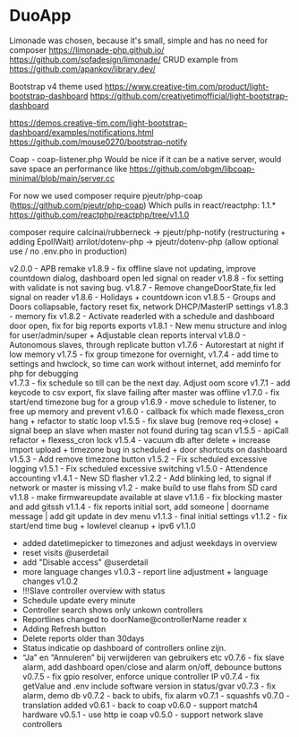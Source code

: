 # DuoApp

Limonade was chosen, because it's small, simple and has no need for composer 
https://limonade-php.github.io/
https://github.com/sofadesign/limonade/
CRUD example from
https://github.com/apankov/library.dev/

Bootstrap v4 theme used
https://www.creative-tim.com/product/light-bootstrap-dashboard
https://github.com/creativetimofficial/light-bootstrap-dashboard

https://demos.creative-tim.com/light-bootstrap-dashboard/examples/notifications.html
https://github.com/mouse0270/bootstrap-notify

Coap - coap-listener.php
Would be nice if it can be a native server, would save space an performance
like https://github.com/obgm/libcoap-minimal/blob/main/server.cc

For now we used composer require pjeutr/php-coap (https://github.com/pjeutr/php-coap)
Which pulls in react/reactphp: 1.1.*
https://github.com/reactphp/reactphp/tree/v1.1.0

composer require 
calcinai/rubberneck -> pjeutr/php-notify (restructuring + adding EpollWait)
arrilot/dotenv-php -> pjeutr/dotenv-php (allow optional use / no .env.pho in production)

v2.0.0 - APB remake
v1.8.9 - fix offline slave not updating, improve countdown dialog, dashboard open led signal on reader
v1.8.8 - fix setting with validate is not saving bug.
v1.8.7 - Remove changeDoorState,fix led signal on reader
v1.8.6 - Holidays + countdown icon
v1.8.5 - Groups and Doors collapsable, factory reset fix, network DHCP/MasterIP settings
v1.8.3 - memory fix
v1.8.2 - Activate readerled with a schedule and dashboard door open, fix for big reports exports
v1.8.1 - New menu structure and inlog for user/admin/super + Adjustable clean reports interval 
v1.8.0 - Autonomous slaves, through replicate button 
v1.7.6 - Autorestart at night if low memory 
v1.7.5 - fix group timezone for overnight, 
v1.7.4 - add time to settings and hwclock, so time can work without internet, add meminfo for php for debugging   
v1.7.3 - fix schedule so till can be the next day. Adjust oom score
v1.7.1 - add keycode to csv export, fix slave failing after master was offline 
v1.7.0 - fix start/end timezone bug for a group
v1.6.9 - move schedule to listener, to free up memory and prevent 
v1.6.0 - callback fix which made flexess_cron hang + refactor to static loop
v1.5.5 - fix slave bug (remove req->close) + signal beep an slave when master not found during tag scan
v1.5.5 - apiCall refactor + flexess_cron lock
v1.5.4 - vacuum db after delete + increase import upload + timezone bug in scheduled + door shortcuts on dashboard 
v1.5.3 - Add remove timezone button
v1.5.2 - Fix scheduled excessive logging
v1.5.1 - Fix scheduled excessive switching
v1.5.0 - Attendence accounting
v1.4.1 - New SD flasher
v1.2.2 - Add blinking led, to signal if network or master is missing
v1.2 - make build to use flahs from SD card
v1.1.8 - make firmwareupdate available at slave
v1.1.6 - fix blocking master and add gitssh
v1.1.4 - fix reports initial sort, add someone | doorname message | add git update in dev menu
v1.1.3 - final initial settings
v1.1.2 - fix start/end time bug + lowlevel cleanup + ipv6
v1.1.0
- added datetimepicker to timezones and adjust weekdays in overview
- reset visits @userdetail
- add "Disable access" @userdetail
- more language changes
v1.0.3 - report line adjustment + language changes
v1.0.2 
- !!!Slave controller overview with status
- Schedule update every minute
- Controller search shows only unkown controllers
- Reportlines changed to doorName@controllerName reader x
- Adding Refresh button 
- Delete reports older than 30days
- Status indicatie op dashboard of controllers online zijn.
- “Ja” en “Annuleren” bij verwijderen van gebruikers etc
v0.7.6 - fix slave alarm, add dashboard open/close and alarm on/off, debounce buttons
v0.7.5 - fix gpio resolver, enforce unique controller IP
v0.7.4 - fix getValue and .env include software version in status/gvar
v0.7.3 - fix alarm, demo db
v0.7.2 - back to ubifs, fix alarm
v0.7.1 - squashfs
v0.7.0 - translation added 
v0.6.1 - back to coap
v0.6.0 - support match4 hardware
v0.5.1 - use http ie coap
v0.5.0 - support network slave controllers